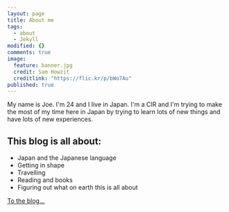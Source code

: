 ```yaml
---
layout: page
title: About me
tags: 
  - about
  - Jekyll
modified: {}
comments: true
image: 
  feature: banner.jpg
  credit: Sam Howzit
  creditlink: "https://flic.kr/p/bWo7Au"
published: true
---
```



My name is Joe. I'm 24 and I live in Japan. I'm a CIR and I'm trying to make the most of my time here in Japan by trying to learn lots of new things and have lots of new experiences.


## This blog is all about:

* Japan and the Japanese language
* Getting in shape
* Travelling
* Reading and books
* Figuring out what on earth this is all about

<a markdown="0" href="{{ site.url }}/posts" class="btn btn-info">To the blog...</a>
